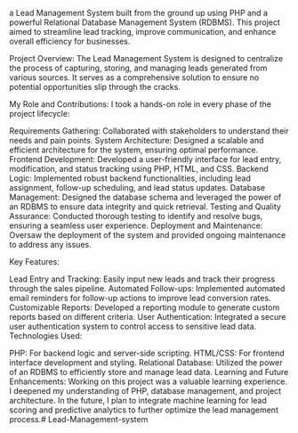a Lead Management System built from the ground up using PHP and a powerful Relational Database Management System (RDBMS). This project aimed to streamline lead tracking, improve communication, and enhance overall efficiency for businesses.

Project Overview:
The Lead Management System is designed to centralize the process of capturing, storing, and managing leads generated from various sources. It serves as a comprehensive solution to ensure no potential opportunities slip through the cracks.

My Role and Contributions:
I took a hands-on role in every phase of the project lifecycle:

Requirements Gathering: Collaborated with stakeholders to understand their needs and pain points.
System Architecture: Designed a scalable and efficient architecture for the system, ensuring optimal performance.
Frontend Development: Developed a user-friendly interface for lead entry, modification, and status tracking using PHP, HTML, and CSS.
Backend Logic: Implemented robust backend functionalities, including lead assignment, follow-up scheduling, and lead status updates.
Database Management: Designed the database schema and leveraged the power of an RDBMS to ensure data integrity and quick retrieval.
Testing and Quality Assurance: Conducted thorough testing to identify and resolve bugs, ensuring a seamless user experience.
Deployment and Maintenance: Oversaw the deployment of the system and provided ongoing maintenance to address any issues.

Key Features:

Lead Entry and Tracking: Easily input new leads and track their progress through the sales pipeline.
Automated Follow-ups: Implemented automated email reminders for follow-up actions to improve lead conversion rates.
Customizable Reports: Developed a reporting module to generate custom reports based on different criteria.
User Authentication: Integrated a secure user authentication system to control access to sensitive lead data.
Technologies Used:

PHP: For backend logic and server-side scripting.
HTML/CSS: For frontend interface development and styling.
Relational Database: Utilized the power of an RDBMS to efficiently store and manage lead data.
Learning and Future Enhancements:
Working on this project was a valuable learning experience. I deepened my understanding of PHP, database management, and project architecture. In the future, I plan to integrate machine learning for lead scoring and predictive analytics to further optimize the lead management process.# Lead-Management-system
